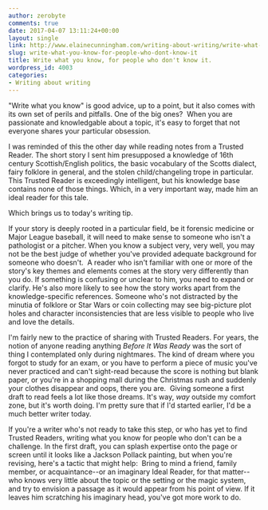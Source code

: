 ```yaml
---
author: zerobyte
comments: true
date: 2017-04-07 13:11:24+00:00
layout: single
link: http://www.elainecunningham.com/writing-about-writing/write-what-you-know-for-people-who-dont-know-it/
slug: write-what-you-know-for-people-who-dont-know-it
title: Write what you know, for people who don't know it.
wordpress_id: 4003
categories:
- Writing about writing
---
```


"Write what you know" is good advice, up to a point, but it also comes with its own set of perils and pitfalls. One of the big ones?  When you are passionate and knowledgable about a topic, it's easy to forget that not everyone shares your particular obsession.

I was reminded of this the other day while reading notes from a Trusted Reader. The short story I sent him presupposed a knowledge of 16th century Scottish/English politics, the basic vocabulary of the Scotts dialect, fairy folklore in general, and the stolen child/changeling trope in particular. This Trusted Reader is exceedingly intelligent, but his knowledge base contains none of those things. Which, in a very important way, made him an ideal reader for this tale.

Which brings us to today's writing tip.

If your story is deeply rooted in a particular field, be it forensic medicine or Major League baseball, it will need to make sense to someone who isn't a pathologist or a pitcher. When you know a subject very, very well, you may not be the best judge of whether you've provided adequate background for someone who doesn't.  A reader who isn't familiar with one or more of the story's key themes and elements comes at the story very differently than you do. If something is confusing or unclear to him, you need to expand or clarify. He's also more likely to see how the story works apart from the knowledge-specific references. Someone who's not distracted by the minutia of folklore or Star Wars or coin collecting may see big-picture plot holes and character inconsistencies that are less visible to people who live and love the details.

I'm fairly new to the practice of sharing with Trusted Readers. For years, the notion of anyone reading anything _Before It Was Ready_ was the sort of thing I contemplated only during nightmares. The kind of dream where you forgot to study for an exam, or you have to perform a piece of music you've never practiced and can't sight-read because the score is nothing but blank paper, or you're in a shopping mall during the Christmas rush and suddenly your clothes disappear and oops, there you are.  Giving someone a first draft to read feels a lot like those dreams. It's way, _way_ outside my comfort zone, but it's worth doing. I'm pretty sure that if I'd started earlier, I'd be a much better writer today.

If you're a writer who's not ready to take this step, or who has yet to find Trusted Readers, writing what you know for people who don't can be a challenge. In the first draft, you can splash expertise onto the page or screen until it looks like a Jackson Pollack painting, but when you're revising, here's a tactic that might help:  Bring to mind a friend, family member, or acquaintance--or an imaginary Ideal Reader, for that matter--who knows very little about the topic or the setting or the magic system, and try to envision a passage as it would appear from his point of view. If it leaves him scratching his imaginary head, you've got more work to do.
